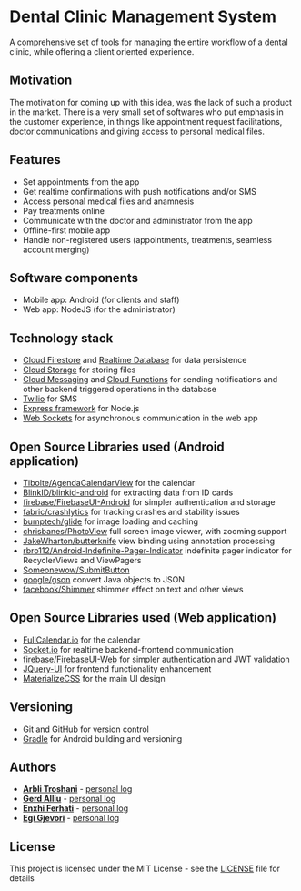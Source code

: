 # Dental Clinic Management System

A comprehensive set of tools for managing the entire workflow of a dental clinic, while offering a client oriented experience.

## Motivation

The motivation for coming up with this idea, was the lack of such a product in the market. There is a very small set of softwares who 
put emphasis in the customer experience, in things like appointment request facilitations, doctor communications and giving access to personal 
medical files.

## Features

- Set appointments from the app<br>
- Get realtime confirmations with push notifications and/or SMS<br>
- Access personal medical files and anamnesis<br>
- Pay treatments online<br>
- Communicate with the doctor and administrator from the app<br>
- Offline-first mobile app
- Handle non-registered users (appointments, treatments, seamless account merging)

## Software components

- Mobile app: Android (for clients and staff)
- Web app: NodeJS (for the administrator)

## Technology stack

* [Cloud Firestore](https://firebase.google.com/docs/firestore/) and [Realtime Database](https://firebase.google.com/products/realtime-database/) for data persistence
* [Cloud Storage](https://firebase.google.com/products/storage/) for storing files
* [Cloud Messaging](https://firebase.google.com/products/cloud-messaging/) and [Cloud Functions](https://firebase.google.com/products/functions/) for sending notifications and other backend triggered operations in the database
* [Twilio](https://www.twilio.com/) for SMS
* [Express framework](https://expressjs.com/) for Node.js
* [Web Sockets](https://socket.io/) for asynchronous communication in the web app

## Open Source Libraries used (Android application)

* [Tibolte/AgendaCalendarView](https://github.com/Tibolte/AgendaCalendarView) for the calendar
* [BlinkID/blinkid-android](https://github.com/BlinkID/blinkid-android) for extracting data from ID cards
* [firebase/FirebaseUI-Android](https://github.com/firebase/FirebaseUI-Android) for simpler authentication and storage
* [fabric/crashlytics](https://firebase.google.com/docs/crashlytics/) for tracking crashes and stability issues
* [bumptech/glide](https://github.com/bumptech/glide) for image loading and caching
* [chrisbanes/PhotoView](https://github.com/chrisbanes/PhotoView) full screen image viewer, with zooming support
* [JakeWharton/butterknife](https://github.com/JakeWharton/butterknife) view binding using annotation processing
* [rbro112/Android-Indefinite-Pager-Indicator](https://github.com/rbro112/Android-Indefinite-Pager-Indicator) indefinite pager indicator for RecyclerViews and ViewPagers
* [Someonewow/SubmitButton](https://github.com/Someonewow/SubmitButton) 
* [google/gson](https://github.com/google/gson) convert Java objects to JSON
* [facebook/Shimmer](https://github.com/facebook/Shimmer) shimmer effect on text and other views

## Open Source Libraries used (Web application)

* [FullCalendar.io](https://fullcalendar.io/) for the calendar
* [Socket.io](https://socket.io/) for realtime backend-frontend communication
* [firebase/FirebaseUI-Web](https://github.com/firebase/firebaseui-web) for simpler authentication and JWT validation 
* [JQuery-UI](https://jqueryui.com/) for frontend functionality enhancement
* [MaterializeCSS](http://archives.materializecss.com/0.100.2/) for the main UI design

## Versioning

* Git and GitHub for version control
* [Gradle](https://gradle.org/) for Android building and versioning

## Authors

* **[Arbli Troshani](https://github.com/arblitroshani)** - [personal log](https://github.com/arblitroshani/SEproj/wiki/Arbli-Troshani-Personal-Log)
* **[Gerd Alliu](https://github.com/galliu15)** - [personal log](https://github.com/arblitroshani/SEproj/wiki/Gerd-Alliu-Personal-Log)
* **[Enxhi Ferhati](https://github.com/eferhati15)** - [personal log](https://github.com/arblitroshani/SEproj/wiki/Enxhi-Ferhati-Personal-Log)
* **[Egi Gjevori](https://github.com/egjevori15)** - [personal log](https://github.com/arblitroshani/SEproj/wiki/Egi-Gjevori-Personal-Log)

## License

This project is licensed under the MIT License - see the [LICENSE](LICENSE) file for details

